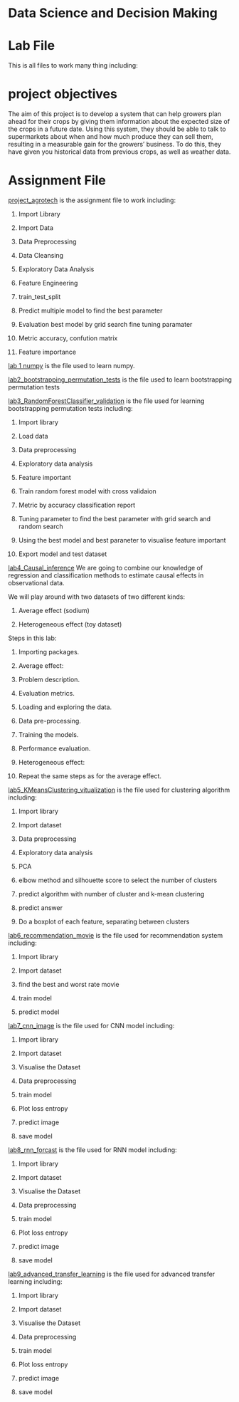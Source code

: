 # Data Science and Decision Making
# Lab File
This is all files to work many thing including:

# project objectives
The aim of this project is to develop a system that can help growers plan ahead for their crops by giving them information about the expected size of the crops in a future date. Using this system, they should be able to talk to supermarkets about when and how much produce they can sell them, resulting in a measurable gain for the growers’ business. To do this, they have given you historical data from previous crops, as well as weather data.

# Assignment File

[project_agrotech](https://github.com/micsupasun/university_of_essex/blob/main/data_science_and_decision_making/project_agrotech/assignment_two/v2.ipynb) is the assignment file to work including:

1. Import Library

2. Import Data

3. Data Preprocessing

4. Data Cleansing

5. Exploratory Data Analysis

6. Feature Engineering

7. train_test_split

8. Predict multiple model to find the best parameter

9. Evaluation best model by grid search fine tuning paramater

10. Metric accuracy, confution matrix

11. Feature importance

[lab 1 numpy](https://github.com/micsupasun/university_of_essex/blob/main/data_science_and_decision_making/lab1_numpy/lab1.ipynb) is the file used to learn numpy.

[lab2_bootstrapping_permutation_tests](https://github.com/micsupasun/university_of_essex/blob/main/data_science_and_decision_making/lab2_bootstrapping_permutation_tests/lab_2.ipynb) is the file used to learn bootstrapping permutation tests

[lab3_RandomForestClassifier_validation](https://github.com/micsupasun/university_of_essex/blob/main/data_science_and_decision_making/lab3_RandomForestClassifier_validation/facebook.ipynb) is the file used for learning bootstrapping permutation tests including:

1. Import library

2. Load data

3. Data preprocessing

4. Exploratory data analysis

5. Feature important

6. Train random forest model with cross validaion

7. Metric by accuracy classification report

8. Tuning parameter to find the best parameter with grid search and random search

9. Using the best model and best paraneter to visualise feature important

10. Export model and test dataset


[lab4_Causal_inference](https://github.com/micsupasun/university_of_essex/blob/main/data_science_and_decision_making/lab4_Causal_inference/lab4_Causal_Inference.ipynb)
We are going to combine our knowledge of regression and classification methods to estimate causal effects in observational data.

We will play around with two datasets of two different kinds:

1. Average effect (sodium)

2. Heterogeneous effect (toy dataset)

Steps in this lab:

1. Importing packages.

2. Average effect:

3. Problem description.

4. Evaluation metrics.

5. Loading and exploring the data.

6. Data pre-processing.

7. Training the models.

8. Performance evaluation.

9. Heterogeneous effect:

10. Repeat the same steps as for the average effect.

[lab5_KMeansClustering_vitualization](https://github.com/micsupasun/university_of_essex/blob/main/data_science_and_decision_making/lab5_KMeansClustering_vitualization/exploration.ipynb) is the file used for clustering algorithm including:

1. Import library

2. Import dataset

3. Data preprocessing

4. Exploratory data analysis

5. PCA

6. elbow method and silhouette score to select the number of clusters

7. predict algorithm with number of cluster and k-mean clustering

8. predict answer

9. Do a boxplot of each feature, separating between clusters

[lab6_recommendation_movie](https://github.com/micsupasun/university_of_essex/blob/main/data_science_and_decision_making/lab6_recommendation_movie/my_recommender.ipynb) is the file used for recommendation system including:

1. Import library

2. Import dataset

3. find the best and worst rate movie

4. train model

5. predict model

[lab7_cnn_image](https://github.com/micsupasun/university_of_essex/blob/main/data_science_and_decision_making/lab7_cnn_image/cnn.ipynb) is the file used for CNN model including:

1. Import library

2. Import dataset

3. Visualise the Dataset

4. Data preprocessing

5. train model

6. Plot loss entropy

7. predict image

8. save model

[lab8_rnn_forcast](https://github.com/micsupasun/university_of_essex/blob/main/data_science_and_decision_making/lab8_rnn_forcast/rnn.ipynb) is the file used for RNN model including:

1. Import library

2. Import dataset

3. Visualise the Dataset

4. Data preprocessing

5. train model

6. Plot loss entropy

7. predict image

8. save model

[lab9_advanced_transfer_learning](https://github.com/micsupasun/university_of_essex/blob/main/data_science_and_decision_making/lab9_advanced_transfer_learning/advanced_transfer_learning.ipynb) is the file used for advanced transfer learning including:

1. Import library

2. Import dataset

3. Visualise the Dataset

4. Data preprocessing

5. train model

6. Plot loss entropy

7. predict image

8. save model




